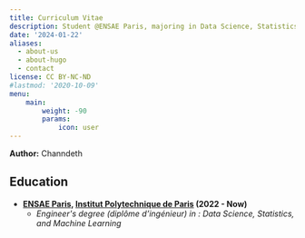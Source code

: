 ```yaml
---
title: Curriculum Vitae
description: Student @ENSAE Paris, majoring in Data Science, Statistics, and Machine Learning.
date: '2024-01-22'
aliases:
  - about-us
  - about-hugo
  - contact
license: CC BY-NC-ND
#lastmod: '2020-10-09'
menu:
    main: 
        weight: -90
        params:
            icon: user
---
```


**Author:** Channdeth

## Education

- **[ENSAE Paris,](https://www.ensae.fr/) [Institut Polytechnique de Paris](https://www.ip-paris.fr/en) (2022 - Now)**
  - *Engineer's degree (diplôme d’ingénieur) in : Data Science, Statistics, and Machine Learning*
  <!--- *Expected Graduation Date: [Month, Year]*
- **[Institute of Technology of Cambodia](https://itc.edu.kh/) (2019-2022)** 
    - *Engineering Program: 3 years of formation in mathematics, physics, and information.*
    - *Admitted to ENSAE Paris through a competitive examination by IP_Paris at the end of 2021.*

## Work Experience

### [Ai-vidence](https://www.ai-vidence.com)
- *Position: LLM engineer Intern*
- *Duration: March 2024- Present*
### [Paris Partners Softwares](https://www.parispartners.com/)
- *Position: AI engineer Intern*
- *Duration: June 2023- September 2023*
- *Description:*
    - Study Difference large language model and application.
    - Build a system by using chat models( GPT3.5, LLama2) that evaluate resumes based on a job description and provides a list of qualified and disqualified candidates with the reasons for each decision.

## Skills

| Category              | Skills                                         |
|-----------------------|------------------------------------------------|
| Programming Languages | Python, R Programming, Stata                   |
| Databases             | SQL                                            |
| Development Tools     | Visual Studio Code, Git                         |
| OS and Software       | Windows, Mac OS X, Linux, Microsoft Office, LaTeX |

## Languages

| Language   | Proficiency    |
|------------|----------------|
| Khmer      | Native         |
| English    | B2/C1          |
| French     | B1             |
## Projects
### ENSAE Paris & Collège de France : *Applied Statistics Project*
- *Topics: Explaining performance GAPS in Mathematics from panel data*
- *Duration: Nov 2022- May 2023*
- *Description: The objective is to explore the possible determinants of mathematics performance gaps among French students, using data from the Direction de le Évaluation, de la Prospective et de la Performance (DEPP) panel related to Premier Degré, and includes three measures of performance evaluation of the student in mathematics, as well as multiple information about their academic performance and social profile.*
- *Technologies Used: Python, Visualisation, PCA, Regression, etc.*
### ENSAE Paris: *Course Python for DS*
- *Topics: Research of Potential Countries for Investment in Education*
- *Duration: Sept 2022 - Dec 2022*
- *Description:*
  - Identified countries for better investment in education by constructing indicators and ranking them based on opportunities.
  - Utilized Python for data analysis and visualization.
  - Applied techniques such as PCA and scoring to assess and prioritize countries.
- *Technologies Used: Python, Visualisation, PCA, scoring, etc.*


## Certifications
- [*Generative AI with Large Language Models*](https://www.coursera.org/account/accomplishments/records/9XGD2HSXP5U8)
  - *Issuing Organization: DeepLearning.AI*
  - *Date: February 2024*
- [*Machine Learning Specialization*](https://www.coursera.org/account/accomplishments/specialization/APRT2QPQ6R83)
  - *Issuing Organization: DeepLearning.AI & Stanford University*
  - *Date: August 2023*

## Awards and Honors

| Award                              | Organization                          | Date        | Achievement                                                                                                     |
|------------------------------------|---------------------------------------|-------------|-----------------------------------------------------------------------------------------------------------------|
| The Eiffel Excellence Scholarship   | Associated with ENSAE Paris           | July 2022   | Received the Eiffel Excellence Scholarship to pursue an engineer’s degree (diplôme d’ingénieur) at ENSAE Paris based on academic records. |
| Grade A Baccalaureate              | Ministry of Education of Cambodia     | Oct 2019   | Obtained a grade A, ranking in the Top 20 among all participants in the national Baccalaureate exam.            |


## Divers

- Tutoring first and second year students at ITC in mathematics and physics, and tutoring students who want to take the entrance exam for IP-Paris in mathematics and physics.
- Active member at [Association Polytechnique khmers (AXK)](https://axkhmer.org/)


